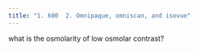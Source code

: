 ```yaml
---
title: "1. 600  2. Omnipaque, omniscan, and isovue"
---
```

what is the osmolarity of low osmolar contrast?

